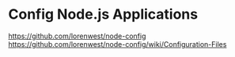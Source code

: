 # Config Node.js Applications

https://github.com/lorenwest/node-config
https://github.com/lorenwest/node-config/wiki/Configuration-Files
